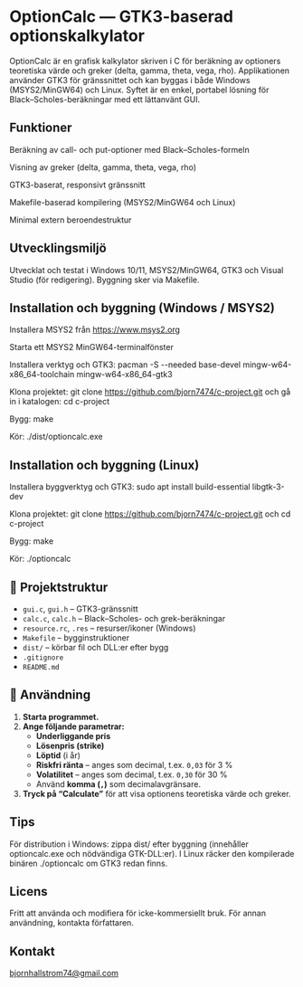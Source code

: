 # OptionCalc — GTK3-baserad optionskalkylator

OptionCalc är en grafisk kalkylator skriven i C för beräkning av optioners teoretiska värde och greker (delta, gamma, theta, vega, rho). Applikationen använder GTK3 för gränssnittet och kan byggas i både Windows (MSYS2/MinGW64) och Linux. Syftet är en enkel, portabel lösning för Black–Scholes-beräkningar med ett lättanvänt GUI.

## Funktioner

Beräkning av call- och put-optioner med Black–Scholes-formeln

Visning av greker (delta, gamma, theta, vega, rho)

GTK3-baserat, responsivt gränssnitt

Makefile-baserad kompilering (MSYS2/MinGW64 och Linux)

Minimal extern beroendestruktur

## Utvecklingsmiljö

Utvecklat och testat i Windows 10/11, MSYS2/MinGW64, GTK3 och Visual Studio (för redigering). Byggning sker via Makefile.

## Installation och byggning (Windows / MSYS2)

Installera MSYS2 från https://www.msys2.org

Starta ett MSYS2 MinGW64-terminalfönster

Installera verktyg och GTK3: pacman -S --needed base-devel mingw-w64-x86_64-toolchain mingw-w64-x86_64-gtk3

Klona projektet: git clone https://github.com/bjorn7474/c-project.git och gå in i katalogen: cd c-project

Bygg: make

Kör: ./dist/optioncalc.exe

## Installation och byggning (Linux)

Installera byggverktyg och GTK3: sudo apt install build-essential libgtk-3-dev

Klona projektet: git clone https://github.com/bjorn7474/c-project.git och cd c-project

Bygg: make

Kör: ./optioncalc

## 📂 Projektstruktur

- `gui.c`, `gui.h` – GTK3-gränssnitt  
- `calc.c`, `calc.h` – Black–Scholes- och grek-beräkningar  
- `resource.rc`, `.res` – resurser/ikoner (Windows)  
- `Makefile` – bygginstruktioner  
- `dist/` – körbar fil och DLL:er efter bygg  
- `.gitignore`  
- `README.md`

## 🧮 Användning

1. **Starta programmet.**  
2. **Ange följande parametrar:**
   - **Underliggande pris**  
   - **Lösenpris (strike)**  
   - **Löptid** (i år)  
   - **Riskfri ränta** – anges som decimal, t.ex. `0,03` för 3 %  
   - **Volatilitet** – anges som decimal, t.ex. `0,30` för 30 %  
   - Använd **komma (`,`)** som decimalavgränsare.  
3. **Tryck på “Calculate”** för att visa optionens teoretiska värde och greker.


## Tips

För distribution i Windows: zippa dist/ efter byggning (innehåller optioncalc.exe och nödvändiga GTK-DLL:er).
I Linux räcker den kompilerade binären ./optioncalc om GTK3 redan finns.

## Licens

Fritt att använda och modifiera för icke-kommersiellt bruk. För annan användning, kontakta författaren.

## Kontakt

bjornhallstrom74@gmail.com
